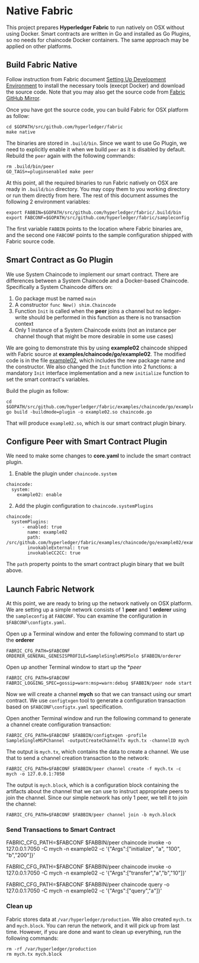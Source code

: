 # Native Fabric
This project prepares **Hyperledger Fabric** to run natively on OSX without using Docker. Smart contracts are
written in Go and installed as Go Plugins, so no needs for chaincode Docker containers. The same approach may be 
applied on other platforms.

## Build Fabric Native
Follow instruction from Fabric document [Setting Up Development Environment](https://hyperledger-fabric.readthedocs.io/en/latest/dev-setup/devenv.html) to install the necessary tools (execpt Docker) and download the source code. Note that you may also get the source code from [Fabric GitHub Mirror](https://github.com/hyperledger/fabric).

Once you have got the source code, you can build Fabric for OSX platform as follow:
```
cd $GOPATH/src/github.com/hyperledger/fabric
make native
```

The binaries are stored in `.build/bin`. Since we want to use Go Plugin, we need to explicitly enable it
when we build `peer` as it is disabled by default. Rebuild the `peer` again with the following commands:
```
rm .build/bin/peer 
GO_TAGS+=pluginsenabled make peer
```

At this point, all the required binaries to run Fabric natively on OSX are ready in `.build/bin` directory. You may copy them to you working directory or run them directly from here. The rest of this document assumes the following 2 environment variables:
```
export FABBIN=$GOPATH/src/github.com/hyperledger/fabric/.build/bin
export FABCONF=$GOPATH/src/github.com/hyperledger/fabric/sampleconfig
```

The first variable `FABBIN` points to the location where Fabric binaries are, and the second one `FABCONF` points to the sample configuration shipped with Fabric source code. 

## Smart Contract as Go Plugin
We use System Chaincode to implement our smart contract. There are differences between a System Chaincode and a Docker-based Chaincode. Specifically a System Chaincode differs on: 
1. Go package must be named `main`
2. A constructor `func New() shim.Chaincode`
3. Function `Init` is called when the **peer** joins a channel but no ledger-write should be performed in this function as there is no transaction context
4. Only 1 instance of a System Chaincode exists (not an instance per channel though that might be more desirable in some use cases)

We are going to demonstrate this by using **example02** chaincode shipped with Fabric source at **examples/chaincode/go/example02**. The modified code is in the file [example02](#example02), which includes the new package name and the constructor. We also changed the `Init` function into 2 functions: a mandatory `Init` interface implementation and a new `initialize` function to set the smart contract's variables.

Build the plugin as follow:
```
cd $GOPATH/src/github.com/hyperledger/fabric/examples/chaincode/go/example02
go build -buildmode=plugin -o example02.so chaincode.go
```

That will produce `example02.so`, which is our smart contract plugin binary.

## Configure Peer with Smart Contract Plugin
We need to make some changes to **core.yaml** to include the smart contract plugin.
1. Enable the plugin under `chaincode.system`
```
chaincode:
  system:
    example02: enable
```

2. Add the plugin configuration to `chaincode.systemPlugins`
```
chaincode:
  systemPlugins:
      - enabled: true
        name: example02
        path: /src/github.com/hyperledger/fabric/examples/chaincode/go/example02/example02.so
        invokableExternal: true
        invokableCC2CC: true
```

The `path` property points to the smart contract plugin binary that we built above. 

## Launch Fabric Network
At this point, we are ready to bring up the network natively on OSX platform. We are setting up a simple network consists of 1 **peer** and 1 **orderer** using the `sampleconfig` at `FABCONF`. You can examine the configuration in `$FABCONF\configtx.yaml`.

Open up a Terminal window and enter the following command to start up the **orderer**
```
FABRIC_CFG_PATH=$FABCONF ORDERER_GENERAL_GENESISPROFILE=SampleSingleMSPSolo $FABBIN/orderer
```

Open up another Terminal window to start up the **peer*
```
FABRIC_CFG_PATH=$FABCONF FABRIC_LOGGING_SPEC=gossip=warn:msp=warn:debug $FABBIN/peer node start
```

Now we will create a channel **mych** so that we can transact using our smart contract. We use `configtxgen` tool to generate a configuration transaction based on `$FABCONF\configtx.yaml` specification. 

Open another Terminal window and run the following command to generate a channel create configuration transaction:
```
FABRIC_CFG_PATH=$FABCONF $FABBIN/configtxgen -profile SampleSingleMSPChannel -outputCreateChannelTx mych.tx -channelID mych
```

The output is `mych.tx`, which contains the data to create a channel. We use that to send a channel creation transaction to the network:
```
FABRIC_CFG_PATH=$FABCONF $FABBIN/peer channel create -f mych.tx -c mych -o 127.0.0.1:7050
```

The output is `mych.block`, which is a configuration block containing the artifacts about the channel that we can use to instruct appropriate peers to join the channel. Since our simple network has only 1 peer, we tell it to join the channel:
```
FABRIC_CFG_PATH=$FABCONF $FABBIN/peer channel join -b mych.block
```

### Send Transactions to Smart Contract
FABRIC_CFG_PATH=$FABCONF $FABBIN/peer chaincode invoke -o 127.0.0.1:7050 -C mych -n example02 -c '{"Args":["initialize", "a", "100", "b","200"]}'

FABRIC_CFG_PATH=$FABCONF $FABBIN/peer chaincode invoke -o 127.0.0.1:7050 -C mych -n example02 -c '{"Args":["transfer","a","b","10"]}'

FABRIC_CFG_PATH=$FABCONF $FABBIN/peer chaincode query -o 127.0.0.1:7050 -C mych -n example02 -c '{"Args":["query","a"]}'


### Clean up
Fabric stores data at `/var/hyperledger/production`. We also created `mych.tx` and `mych.block`. You can rerun the network, and it will pick up from last time. However, if you are done and want to clean up everything, run the following commands:
```
rm -rf /var/hyperledger/production
rm mych.tx mych.block
```
